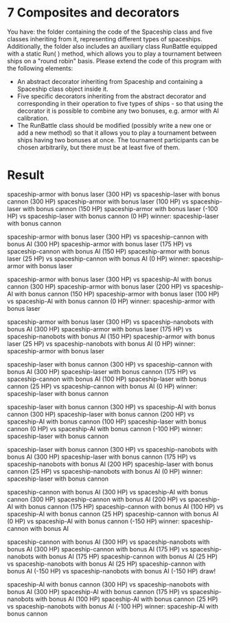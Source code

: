# 7 Composites and decorators

You have: the folder containing the code of the Spaceship class and five classes inheriting from it, representing different types of spaceships. Additionally, the folder also includes an auxiliary class RunBattle equipped with a static Run( ) method, which allows you to play a tournament between ships on a "round robin" basis. 
Please extend the code of this program with the following elements:
- An abstract decorator inheriting from Spaceship and containing a Spaceship class object inside it.
- Five specific decorators inheriting from the abstract decorator and corresponding in their operation to five types of ships - so that using the decorator it is possible to combine any two bonuses, e.g. armor with AI calibration.
- The RunBattle class should be modified (possibly write a new one or add a new method) so that it allows you to play a tournament between ships having two bonuses at once. The tournament participants can be chosen arbitrarily, but there must be at least five of them.


# Result

spaceship-armor with bonus laser (300 HP) vs spaceship-laser with bonus cannon (300 HP)
spaceship-armor with bonus laser (100 HP) vs spaceship-laser with bonus cannon (150 HP)
spaceship-armor with bonus laser (-100 HP) vs spaceship-laser with bonus cannon (0 HP)
winner: spaceship-laser with bonus cannon

spaceship-armor with bonus laser (300 HP) vs spaceship-cannon with bonus AI (300 HP)
spaceship-armor with bonus laser (175 HP) vs spaceship-cannon with bonus AI (150 HP)
spaceship-armor with bonus laser (25 HP) vs spaceship-cannon with bonus AI (0 HP)
winner: spaceship-armor with bonus laser

spaceship-armor with bonus laser (300 HP) vs spaceship-AI with bonus cannon (300 HP)
spaceship-armor with bonus laser (200 HP) vs spaceship-AI with bonus cannon (150 HP)
spaceship-armor with bonus laser (100 HP) vs spaceship-AI with bonus cannon (0 HP)
winner: spaceship-armor with bonus laser

spaceship-armor with bonus laser (300 HP) vs spaceship-nanobots with bonus AI (300 HP)
spaceship-armor with bonus laser (175 HP) vs spaceship-nanobots with bonus AI (150 HP)
spaceship-armor with bonus laser (25 HP) vs spaceship-nanobots with bonus AI (0 HP)
winner: spaceship-armor with bonus laser

spaceship-laser with bonus cannon (300 HP) vs spaceship-cannon with bonus AI (300 HP)
spaceship-laser with bonus cannon (175 HP) vs spaceship-cannon with bonus AI (100 HP)
spaceship-laser with bonus cannon (25 HP) vs spaceship-cannon with bonus AI (0 HP)
winner: spaceship-laser with bonus cannon

spaceship-laser with bonus cannon (300 HP) vs spaceship-AI with bonus cannon (300 HP)
spaceship-laser with bonus cannon (200 HP) vs spaceship-AI with bonus cannon (100 HP)
spaceship-laser with bonus cannon (0 HP) vs spaceship-AI with bonus cannon (-100 HP)
winner: spaceship-laser with bonus cannon

spaceship-laser with bonus cannon (300 HP) vs spaceship-nanobots with bonus AI (300 HP)
spaceship-laser with bonus cannon (175 HP) vs spaceship-nanobots with bonus AI (200 HP)
spaceship-laser with bonus cannon (25 HP) vs spaceship-nanobots with bonus AI (0 HP)
winner: spaceship-laser with bonus cannon

spaceship-cannon with bonus AI (300 HP) vs spaceship-AI with bonus cannon (300 HP)
spaceship-cannon with bonus AI (200 HP) vs spaceship-AI with bonus cannon (175 HP)
spaceship-cannon with bonus AI (100 HP) vs spaceship-AI with bonus cannon (25 HP)
spaceship-cannon with bonus AI (0 HP) vs spaceship-AI with bonus cannon (-150 HP)
winner: spaceship-cannon with bonus AI

spaceship-cannon with bonus AI (300 HP) vs spaceship-nanobots with bonus AI (300 HP)
spaceship-cannon with bonus AI (175 HP) vs spaceship-nanobots with bonus AI (175 HP)
spaceship-cannon with bonus AI (25 HP) vs spaceship-nanobots with bonus AI (25 HP)
spaceship-cannon with bonus AI (-150 HP) vs spaceship-nanobots with bonus AI (-150 HP)
draw!

spaceship-AI with bonus cannon (300 HP) vs spaceship-nanobots with bonus AI (300 HP)
spaceship-AI with bonus cannon (175 HP) vs spaceship-nanobots with bonus AI (100 HP)
spaceship-AI with bonus cannon (25 HP) vs spaceship-nanobots with bonus AI (-100 HP)
winner: spaceship-AI with bonus cannon